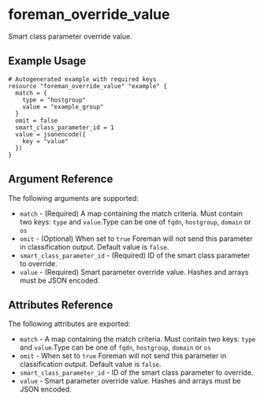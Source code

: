 
# foreman_override_value


Smart class parameter override value.


## Example Usage

```
# Autogenerated example with required keys
resource "foreman_override_value" "example" {
  match = {
    type = "hostgroup"
    value = "example_group"
  }
  omit = false
  smart_class_parameter_id = 1
  value = jsonencode({
    key = "value"
  })
}
```


## Argument Reference

The following arguments are supported:

- `match` - (Required) A map containing the match criteria. Must contain two keys: `type` and `value`.Type can be one of `fqdn`, `hostgroup`, `domain` or `os`
- `omit` - (Optional) When set to `true` Foreman will not send this parameter in classification output. Default value is `false`.
- `smart_class_parameter_id` - (Required) ID of the smart class parameter to override.
- `value` - (Required) Smart parameter override value. Hashes and arrays must be JSON encoded.


## Attributes Reference

The following attributes are exported:

- `match` - A map containing the match criteria. Must contain two keys: `type` and `value`.Type can be one of `fqdn`, `hostgroup`, `domain` or `os`
- `omit` - When set to `true` Foreman will not send this parameter in classification output. Default value is `false`.
- `smart_class_parameter_id` - ID of the smart class parameter to override.
- `value` - Smart parameter override value. Hashes and arrays must be JSON encoded.

